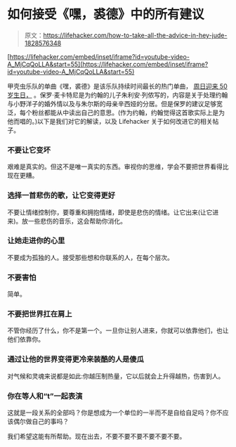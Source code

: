 # 如何接受《嘿，裘德》中的所有建议

> 原文：<https://lifehacker.com/how-to-take-all-the-advice-in-hey-jude-1828576348>

 [https://lifehacker.com/embed/inset/iframe?id=youtube-video-A_MjCqQoLLA&start=55](https://lifehacker.com/embed/inset/iframe?id=youtube-video-A_MjCqQoLLA&start=55) 

甲壳虫乐队的单曲《嘿，裘德》是该乐队持续时间最长的热门单曲， [周日迎来 50 岁生日，](https://www.smithsonianmag.com/smithsonian-institution/50-hey-jude-still-makes-everything-better-better-better-180970004/) 。保罗·麦卡特尼是为约翰的儿子朱利安·列侬写的，内容是关于处理约翰与小野洋子的婚外情以及与朱尔斯的母亲辛西娅的分居。但是保罗的建议足够宽泛，每个粉丝都能从中读出自己的意思。(作为约翰，约翰觉得这首歌实际上是为他而唱的。)以下是我们对它的解读，以及 Lifehacker 关于如何改进它的相关帖子。



### 不要让它变坏

艰难是真实的。但这不是唯一真实的东西。审视你的思维，学会不要把世界看得比现在更糟。

### 选择一首悲伤的歌，让它变得更好

不要让情绪控制你，要尊重和拥抱情绪，即使是悲伤的情绪。让它出来(让它进来)。放一些悲伤的音乐，这会帮助你消化。

### 让她走进你的心里

不要成为孤独的人。接受那些想和你联系的人，在每个层次。

### 不要害怕

简单。

### 不要把世界扛在肩上

不管你经历了什么，你不是第一个。一旦你让别人进来，你就可以依靠他们，也让他们依靠你。

### 通过让他的世界变得更冷来装酷的人是傻瓜

对气候和灵魂来说都是如此:你越压制热量，它以后就会上升得越热，伤害到人。

### 你在等人和“t”一起表演

这就是一段关系的全部吗？你是想成为一个单位的一半而不是自给自足吗？你不应该偶尔做自己的事吗？

我们希望这能有所帮助。现在出去，不要不要不要不要不要不要。